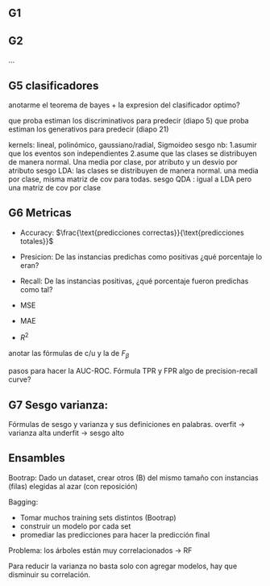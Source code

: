 ## G1

## G2

...

## G5 clasificadores

anotarme el teorema de bayes + la expresion del clasificador optimo?

que proba estiman los discriminativos para predecir (diapo 5)
que proba estiman los generativos para predecir (diapo 21)

kernels: lineal, polinómico, gaussiano/radial, Sigmoideo
sesgo nb: 1.asumir que los eventos son independientes 2.asume que las clases se distribuyen de manera normal. Una media por clase, por atributo y un desvio por
atributo
sesgo LDA: las clases se distribuyen de manera normal. una media por clase, misma matriz de cov para todas.
sesgo QDA : igual a LDA pero una matriz de cov por clase

## G6 Metricas

- Accuracy: $\frac{\text{predicciones correctas}}{\text{predicciones totales}}$
- Presicion: De las instancias predichas como positivas ¿qué porcentaje lo eran?
- Recall: De las instancias positivas, ¿qué porcentaje fueron predichas como tal?

- MSE
- MAE
- $R^2$

anotar las fórmulas de c/u y la de $F_\beta$

pasos para hacer la AUC-ROC. Fórmula TPR y FPR
algo de precision-recall curve?

## G7 Sesgo varianza:

Fórmulas de sesgo y varianza y sus definiciones en palabras.
overfit -> varianza alta
underfit -> sesgo alto

## Ensambles

Bootrap: Dado un dataset, crear otros (B) del mismo tamaño con instancias (filas) elegidas al azar (con reposición)

Bagging:

- Tomar muchos training sets distintos (Bootrap)
- construir un modelo por cada set
- promediar las predicciones para hacer la predicción final

Problema: los árboles están muy correlacionados -> RF

Para reducir la varianza no basta solo con agregar modelos, hay que disminuir su correlación.
